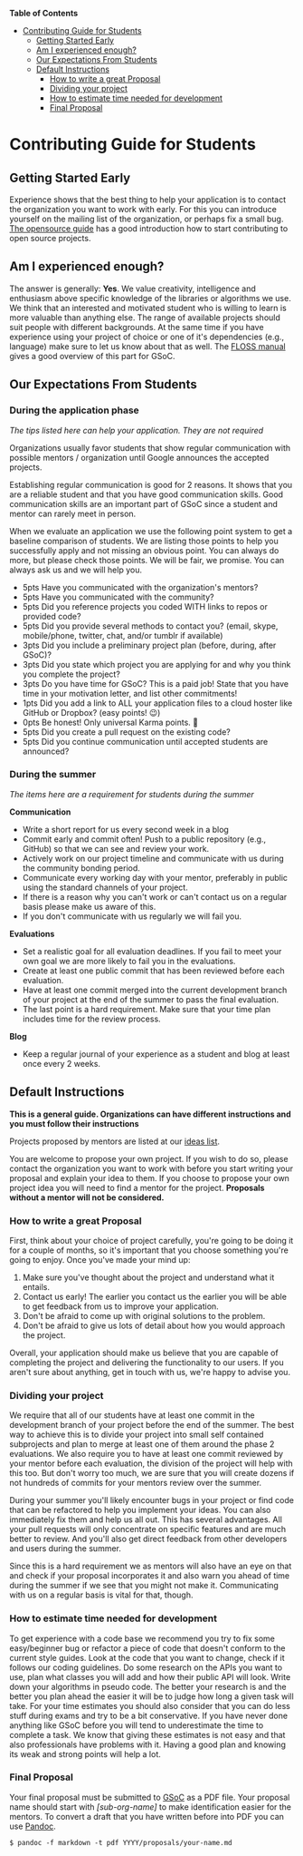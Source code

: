 <!-- markdown-toc start - Don't edit this section. Run M-x markdown-toc-generate-toc again -->
**Table of Contents**

- [Contributing Guide for Students](#contributing-guide-for-students)
    - [Getting Started Early](#getting-started-early)
    - [Am I experienced enough?](#am-i-experienced-enough)
    - [Our Expectations From Students](#our-expectations-from-students)
    - [Default Instructions](#default-instructions)
        - [How to write a great Proposal](#how-to-write-a-great-proposal)
        - [Dividing your project](#dividing-your-project)
        - [How to estimate time needed for development](#how-to-estimate-time-needed-for-development)
        - [Final Proposal](#final-proposal)

<!-- markdown-toc end -->


# Contributing Guide for Students

## Getting Started Early

Experience shows that the best thing to help your application is to contact the
organization you want to work with early. For this you can introduce yourself on
the mailing list of the organization, or perhaps fix a small
bug. [The opensource guide](https://opensource.guide/how-to-contribute/) has a
good introduction how to start contributing to open source projects.

## Am I experienced enough?

The answer is generally: **Yes**. We value creativity, intelligence and
enthusiasm above specific knowledge of the libraries or algorithms we use. We
think that an interested and motivated student who is willing to learn is more
valuable than anything else. The range of available projects should suit people
with different backgrounds. At the same time if you have experience using your
project of choice or one of it's dependencies (e.g., language) make sure to let
us know about that as
well.
The [FLOSS manual](http://write.flossmanuals.net/gsocstudentguide/am-i-good-enough/)
gives a good overview of this part for GSoC.

## Our Expectations From Students

### During the application phase

*The tips listed here can help your application. They are not required*

Organizations usually favor students that show regular communication with
possible mentors / organization until Google announces the accepted projects.

Establishing regular communication is good for 2 reasons. It shows that you
are a reliable student and that you have good communication skills. Good
communication skills are an important part of GSoC since a student and mentor
can rarely meet in person.

When we evaluate an application we use the following point system to get a
baseline comparison of students. We are listing those points to help you
successfully apply and not missing an obvious point. You can always do more, but
please check those points. We will be fair, we promise. You can always ask us
and we will help you.

- 5pts Have you communicated with the organization's mentors?
- 5pts Have you communicated with the community?
- 5pts Did you reference projects you coded WITH links to repos or provided code?
- 5pts Did you provide several methods to contact you? (email, skype, mobile/phone, twitter, chat, and/or tumblr if available)
- 3pts Did you include a preliminary project plan (before, during, after GSoC)?
- 3pts Did you state which project you are applying for and why you think you complete the project?
- 3pts Do you have time for GSoC? This is a paid job! State that you have time in your motivation letter, and list other commitments!
- 1pts Did you add a link to ALL your application files to a cloud hoster like GitHub or Dropbox? (easy points! 😉)
- 0pts Be honest! Only universal Karma points. 🙂
- 5pts Did you create a pull request on the existing code?
- 5pts Did you continue communication until accepted students are announced?

### During the summer

*The items here are a requirement for students during the summer*

**Communication**

- Write a short report for us every second week in a blog
- Commit early and commit often! Push to a public repository (e.g., GitHub) so
  that we can see and review your work.
- Actively work on our project timeline and communicate with us during the
  community bonding period.
- Communicate every working day with your mentor, preferably in public using the
  standard channels of your project.
- If there is a reason why you can't work or can't contact us on a regular basis
  please make us aware of this.
- If you don't communicate with us regularly we will fail you.

**Evaluations**

- Set a realistic goal for all evaluation deadlines. If you fail to meet your
  own goal we are more likely to fail you in the evaluations.
- Create at least one public commit that has been reviewed before each
  evaluation.
- Have at least one commit merged into the current development branch of your
  project at the end of the summer to pass the final evaluation.
- The last point is a hard requirement. Make sure that your time plan includes
  time for the review process.

**Blog**

- Keep a regular journal of your experience as a student and blog at least once
  every 2 weeks.

## Default Instructions

**This is a general guide. Organizations can have different instructions and you
must follow their instructions**

Projects proposed by mentors are listed at our [ideas list][IL].

You are welcome to propose your own project. If you wish to do so, please
contact the organization you want to work with before you start writing your
proposal and explain your idea to them. If you choose to propose your own
project idea you will need to find a mentor for the project. **Proposals without
a mentor will not be considered.**

### How to write a great Proposal

First, think about your choice of project carefully, you're going to be doing
it for a couple of months, so it's important that you choose something you're
going to enjoy. Once you've made your mind up:

1. Make sure you've thought about the project and understand what it entails.
2. Contact us early! The earlier you contact us the earlier you will be able to
   get feedback from us to improve your application.
3. Don't be afraid to come up with original solutions to the problem.
4. Don't be afraid to give us lots of detail about how you would approach the
   project.

Overall, your application should make us believe that you are capable of
completing the project and delivering the functionality to our users. If you
aren't sure about anything, get in touch with us, we're happy to advise you.

### Dividing your project

We require that all of our students have at least one commit in the development
branch of your project before the end of the summer. The best way to achieve
this is to divide your project into small self contained subprojects and plan to
merge at least one of them around the phase 2 evaluations. We also require you
to have at least one commit reviewed by your mentor before each evaluation, the
division of the project will help with this too. But don't worry too much, we are
sure that you will create dozens if not hundreds of commits for your mentors
review over the summer.

During your summer you'll likely encounter bugs in your project or find code
that can be refactored to help you implement your ideas. You can also
immediately fix them and help us all out. This has several advantages. All your
pull requests will only concentrate on specific features and are much better to
review. And you'll also get direct feedback from other developers and users
during the summer.

Since this is a hard requirement we as mentors will also have an eye on that and
check if your proposal incorporates it and also warn you ahead of time during
the summer if we see that you might not make it. Communicating with us on a
regular basis is vital for that, though.

### How to estimate time needed for development

To get experience with a code base we recommend you try to fix some
easy/beginner bug or refactor a piece of code that doesn't conform to the
current style guides. Look at the code that you want to change, check if it
follows our coding guidelines. Do some research on the APIs you want to use,
plan what classes you will add and how their public API will look. Write down
your algorithms in pseudo code. The better your research is and the better you
plan ahead the easier it will be to judge how long a given task will take. For
your time estimates you should also consider that you can do less stuff during
exams and try to be a bit conservative. If you have never done anything like
GSoC before you will tend to underestimate the time to complete a task. We know
that giving these estimates is not easy and that also professionals have
problems with it. Having a good plan and knowing its weak and strong points will
help a lot.

### Final Proposal

Your final proposal must be submitted to [GSoC](http://summerofcode.withgoogle.com) as
a PDF file. Your proposal name should start with *[sub-org-name]* to make
identification easier for the mentors. To convert a draft that you have written
before into PDF you can use [Pandoc][Pandoc].

~~~
$ pandoc -f markdown -t pdf YYYY/proposals/your-name.md
~~~

[IL]: 2019/ideas-list.md
[issues]: https://github.com/numfocus/gsoc/issues
[GSoC]: http://summerofcode.withgoogle.com/
[ML]: organization/team.md
[Pandoc]: http://pandoc.org/
